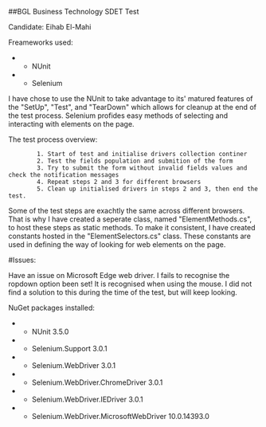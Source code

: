 ##BGL Business Technology SDET Test

Candidate: Eihab El-Mahi

Freameworks used:
+	- NUnit 
+	- Selenium
	
I have chose to use the NUnit to take advantage to its' matured features of the "SetUp", "Test", and "TearDown" 
which allows for cleanup at the end of the test process.
Selenium profides easy methods of selecting and interacting with elements on the page.

The test process overview:

			1. Start of test and initialise drivers collection continer
			2. Test the fields population and submition of the form
			3. Try to submit the form without invalid fields values and check the notification messages
			4. Repeat steps 2 and 3 for different browsers
			5. Clean up initialised drivers in steps 2 and 3, then end the test.

Some of the test steps are exachtly the same across different browsers. That is why I have created
a seperate class, named "ElementMethods.cs", to host these steps as static methods.
To make it consistent, I have created constants hosted in the "ElementSelectors.cs" class. These constants 
are used in defining the way of looking for web elements on the page.

#Issues:

Have an issue on Microsoft Edge web driver. I fails to recognise the ropdown option been set! It is recognised when using the mouse.
I did not find a solution to this during the time of the test, but will keep looking.

NuGet packages installed:
+	- NUnit						3.5.0
+	- Selenium.Support				3.0.1
+	- Selenium.WebDriver				3.0.1
+	- Selenium.WebDriver.ChromeDriver		3.0.1
+	- Selenium.WebDriver.IEDriver			3.0.1
+	- Selenium.WebDriver.MicrosoftWebDriver		10.0.14393.0
